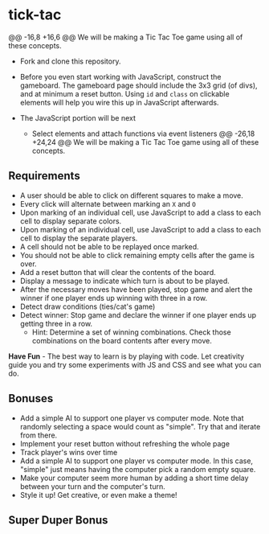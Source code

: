 # tick-tac
@@ -16,8 +16,6 @@ We will be making a Tic Tac Toe game using all of these concepts.
* Fork and clone this repository.

* Before you even start working with JavaScript, construct the gameboard. The gameboard page should include the 3x3 grid (of divs), and at minimum a reset button. Using `id` and `class` on clickable elements will help you wire this up in JavaScript afterwards.
* The JavaScript portion will be next
  * Select elements and attach functions via event listeners
@@ -26,18 +24,24 @@ We will be making a Tic Tac Toe game using all of these concepts.
## Requirements
* A user should be able to click on different squares to make a move.
* Every click will alternate between marking an `X` and `O`
* Upon marking of an individual cell, use JavaScript to add a class to each cell to display separate colors.
* Upon marking of an individual cell, use JavaScript to add a class to each cell to display the separate players.
* A cell should not be able to be replayed once marked.
* You should not be able to click remaining empty cells after the game is over.
* Add a reset button that will clear the contents of the board.
* Display a message to indicate which turn is about to be played.
* After the necessary moves have been played, stop game and alert the winner if one player ends up winning with three in a row.
* Detect draw conditions (ties/cat's game) 
* Detect winner: Stop game and declare the winner if one player ends up getting three in a row. 
  * Hint: Determine a set of winning combinations. Check those combinations on the board contents after every move.

**Have Fun** - The best way to learn is by playing with code. Let creativity guide you and try some experiments with JS and CSS and see what you can do.

## Bonuses

* Add a simple AI to support one player vs computer mode. Note that randomly selecting a space would count as "simple". Try that and iterate from there.
* Implement your reset button without refreshing the whole page
* Track player's wins over time
* Add a simple AI to support one player vs computer mode. In this case, "simple" just means having the computer pick a random empty square.
* Make your computer seem more human by adding a short time delay between your turn and the computer's turn.
* Style it up! Get creative, or even make a theme!

## Super Duper Bonus
